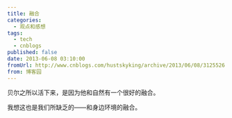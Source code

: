 ```yaml
---
title: 融合
categories:
  - 观点和感想
tags:
  - tech
  - cnblogs
published: false
date: 2013-06-08 03:10:00
fromUrl: http://www.cnblogs.com/hustskyking/archive/2013/06/08/3125526.html
from: 博客园
---
```



<p>贝尔之所以活下来，是因为他和自然有一个很好的融合。</p>


<p>我想这也是我们所缺乏的&mdash;&mdash;和身边环境的融合。</p>